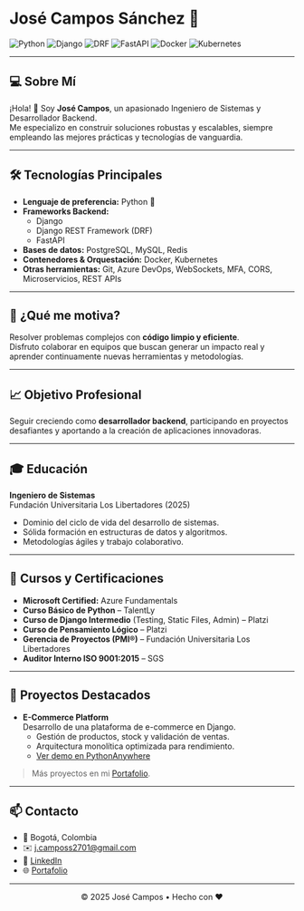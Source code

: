 # José Campos Sánchez 👋

![Python](https://img.shields.io/badge/Python-3776AB?logo=python&logoColor=white) 
![Django](https://img.shields.io/badge/Django-092E20?logo=django&logoColor=white) 
![DRF](https://img.shields.io/badge/DRF-092E20?logo=django&logoColor=white) 
![FastAPI](https://img.shields.io/badge/FastAPI-009688?logo=fastapi&logoColor=white) 
![Docker](https://img.shields.io/badge/Docker-2496ED?logo=docker&logoColor=white) 
![Kubernetes](https://img.shields.io/badge/Kubernetes-326CE5?logo=kubernetes&logoColor=white)

---

## 💻 Sobre Mí
¡Hola! 👋 Soy **José Campos**, un apasionado Ingeniero de Sistemas y Desarrollador Backend.  
Me especializo en construir soluciones robustas y escalables, siempre empleando las mejores prácticas y tecnologías de vanguardia.

---

## 🛠️ Tecnologías Principales

- **Lenguaje de preferencia:** Python 🐍  
- **Frameworks Backend:**  
  - Django  
  - Django REST Framework (DRF)  
  - FastAPI  
- **Bases de datos:** PostgreSQL, MySQL, Redis  
- **Contenedores & Orquestación:** Docker, Kubernetes  
- **Otras herramientas:** Git, Azure DevOps, WebSockets, MFA, CORS, Microservicios, REST APIs

---

## 🌱 ¿Qué me motiva?
Resolver problemas complejos con **código limpio y eficiente**.  
Disfruto colaborar en equipos que buscan generar un impacto real y aprender continuamente nuevas herramientas y metodologías.

---

## 📈 Objetivo Profesional
Seguir creciendo como **desarrollador backend**, participando en proyectos desafiantes y aportando a la creación de aplicaciones innovadoras.

---

## 🎓 Educación

**Ingeniero de Sistemas**  
Fundación Universitaria Los Libertadores (2025)  
- Dominio del ciclo de vida del desarrollo de sistemas.  
- Sólida formación en estructuras de datos y algoritmos.  
- Metodologías ágiles y trabajo colaborativo.

---

## 📜 Cursos y Certificaciones

- **Microsoft Certified:** Azure Fundamentals  
- **Curso Básico de Python** – TalentLy  
- **Curso de Django Intermedio** (Testing, Static Files, Admin) – Platzi  
- **Curso de Pensamiento Lógico** – Platzi  
- **Gerencia de Proyectos (PMI®)** – Fundación Universitaria Los Libertadores  
- **Auditor Interno ISO 9001:2015** – SGS

---

## 🚀 Proyectos Destacados

- **E-Commerce Platform**  
  Desarrollo de una plataforma de e-commerce en Django.  
  - Gestión de productos, stock y validación de ventas.  
  - Arquitectura monolítica optimizada para rendimiento.  
  - [Ver demo en PythonAnywhere](https://josee270114.pythonanywhere.com/)

> Más proyectos en mi [Portafolio](https://jose-campos.netlify.app/).

---

## 📫 Contacto

- 📍 Bogotá, Colombia  
- ✉️ j.camposs2701@gmail.com  
- 🔗 [LinkedIn](https://www.linkedin.com/in/josee-py)  
- 🌐 [Portafolio](https://jose-campos.netlify.app/)  

---

<p align="center">
© 2025 José Campos • Hecho con ❤️
</p>
